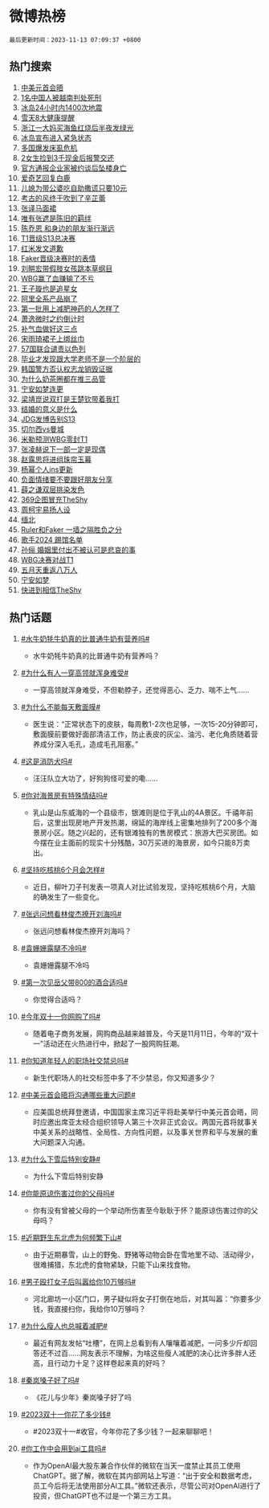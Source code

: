 # 微博热榜

`最后更新时间：2023-11-13 07:09:37 +0800`

## 热门搜索

1. [中美元首会晤](https://m.weibo.cn/search?containerid=100103type%3D1%26t%3D10%26q%3D%23%E4%B8%AD%E7%BE%8E%E5%85%83%E9%A6%96%E4%BC%9A%E6%99%A4%23&stream_entry_id=51&isnewpage=1&extparam=seat%3D1%26c_type%3D51%26dgr%3D0%26cate%3D10103%26q%3D%2523%25E4%25B8%25AD%25E7%25BE%258E%25E5%2585%2583%25E9%25A6%2596%25E4%25BC%259A%25E6%2599%25A4%2523%26filter_type%3Drealtimehot%26stream_entry_id%3D51%26pos%3D0%26display_time%3D1699830574%26pre_seqid%3D169983057419801408222)
1. [1名中国人被越南判处死刑](https://m.weibo.cn/search?containerid=100103type%3D1%26t%3D10%26q%3D%231%E5%90%8D%E4%B8%AD%E5%9B%BD%E4%BA%BA%E8%A2%AB%E8%B6%8A%E5%8D%97%E5%88%A4%E5%A4%84%E6%AD%BB%E5%88%91%23&stream_entry_id=31&isnewpage=1&extparam=seat%3D1%26realpos%3D1%26band_rank%3D1%26lcate%3D5001%26c_type%3D31%26dgr%3D0%26cate%3D5001%26stream_entry_id%3D31%26q%3D%25231%25E5%2590%258D%25E4%25B8%25AD%25E5%259B%25BD%25E4%25BA%25BA%25E8%25A2%25AB%25E8%25B6%258A%25E5%258D%2597%25E5%2588%25A4%25E5%25A4%2584%25E6%25AD%25BB%25E5%2588%2591%2523%26filter_type%3Drealtimehot%26pos%3D0%26flag%3D2%26display_time%3D1699830574%26pre_seqid%3D169983057419801408222)
1. [冰岛24小时内1400次地震](https://m.weibo.cn/search?containerid=100103type%3D1%26t%3D10%26q%3D%23%E5%86%B0%E5%B2%9B24%E5%B0%8F%E6%97%B6%E5%86%851400%E6%AC%A1%E5%9C%B0%E9%9C%87%23&stream_entry_id=31&isnewpage=1&extparam=seat%3D1%26realpos%3D2%26band_rank%3D2%26lcate%3D5001%26c_type%3D31%26dgr%3D0%26cate%3D5001%26stream_entry_id%3D31%26q%3D%2523%25E5%2586%25B0%25E5%25B2%259B24%25E5%25B0%258F%25E6%2597%25B6%25E5%2586%25851400%25E6%25AC%25A1%25E5%259C%25B0%25E9%259C%2587%2523%26filter_type%3Drealtimehot%26pos%3D1%26flag%3D2%26display_time%3D1699830574%26pre_seqid%3D169983057419801408222)
1. [雪天8大健康提醒](https://m.weibo.cn/search?containerid=100103type%3D1%26t%3D10%26q%3D%23%E9%9B%AA%E5%A4%A98%E5%A4%A7%E5%81%A5%E5%BA%B7%E6%8F%90%E9%86%92%23&stream_entry_id=31&isnewpage=1&extparam=seat%3D1%26realpos%3D3%26band_rank%3D3%26lcate%3D5001%26c_type%3D31%26dgr%3D0%26cate%3D5001%26stream_entry_id%3D31%26q%3D%2523%25E9%259B%25AA%25E5%25A4%25A98%25E5%25A4%25A7%25E5%2581%25A5%25E5%25BA%25B7%25E6%258F%2590%25E9%2586%2592%2523%26filter_type%3Drealtimehot%26pos%3D2%26flag%3D0%26display_time%3D1699830574%26pre_seqid%3D169983057419801408222)
1. [浙江一大妈买海鱼红烧后半夜发绿光](https://m.weibo.cn/search?containerid=100103type%3D1%26t%3D10%26q%3D%23%E6%B5%99%E6%B1%9F%E4%B8%80%E5%A4%A7%E5%A6%88%E4%B9%B0%E6%B5%B7%E9%B1%BC%E7%BA%A2%E7%83%A7%E5%90%8E%E5%8D%8A%E5%A4%9C%E5%8F%91%E7%BB%BF%E5%85%89%23&stream_entry_id=31&isnewpage=1&extparam=seat%3D1%26realpos%3D4%26band_rank%3D4%26lcate%3D5001%26c_type%3D31%26dgr%3D0%26cate%3D5001%26stream_entry_id%3D31%26q%3D%2523%25E6%25B5%2599%25E6%25B1%259F%25E4%25B8%2580%25E5%25A4%25A7%25E5%25A6%2588%25E4%25B9%25B0%25E6%25B5%25B7%25E9%25B1%25BC%25E7%25BA%25A2%25E7%2583%25A7%25E5%2590%258E%25E5%258D%258A%25E5%25A4%259C%25E5%258F%2591%25E7%25BB%25BF%25E5%2585%2589%2523%26filter_type%3Drealtimehot%26pos%3D3%26flag%3D0%26display_time%3D1699830574%26pre_seqid%3D169983057419801408222)
1. [冰岛宣布进入紧急状态](https://m.weibo.cn/search?containerid=100103type%3D1%26t%3D10%26q%3D%23%E5%86%B0%E5%B2%9B%E5%AE%A3%E5%B8%83%E8%BF%9B%E5%85%A5%E7%B4%A7%E6%80%A5%E7%8A%B6%E6%80%81%23&stream_entry_id=31&isnewpage=1&extparam=seat%3D1%26realpos%3D5%26band_rank%3D5%26lcate%3D5001%26c_type%3D31%26dgr%3D0%26cate%3D5001%26stream_entry_id%3D31%26q%3D%2523%25E5%2586%25B0%25E5%25B2%259B%25E5%25AE%25A3%25E5%25B8%2583%25E8%25BF%259B%25E5%2585%25A5%25E7%25B4%25A7%25E6%2580%25A5%25E7%258A%25B6%25E6%2580%2581%2523%26filter_type%3Drealtimehot%26pos%3D4%26flag%3D0%26display_time%3D1699830574%26pre_seqid%3D169983057419801408222)
1. [多国爆发床虱危机](https://m.weibo.cn/search?containerid=100103type%3D1%26t%3D10%26q%3D%23%E5%A4%9A%E5%9B%BD%E7%88%86%E5%8F%91%E5%BA%8A%E8%99%B1%E5%8D%B1%E6%9C%BA%23&stream_entry_id=31&isnewpage=1&extparam=seat%3D1%26realpos%3D6%26band_rank%3D6%26lcate%3D5001%26c_type%3D31%26dgr%3D0%26cate%3D5001%26stream_entry_id%3D31%26q%3D%2523%25E5%25A4%259A%25E5%259B%25BD%25E7%2588%2586%25E5%258F%2591%25E5%25BA%258A%25E8%2599%25B1%25E5%258D%25B1%25E6%259C%25BA%2523%26filter_type%3Drealtimehot%26pos%3D5%26flag%3D0%26display_time%3D1699830574%26pre_seqid%3D169983057419801408222)
1. [2女生捡到3千现金后报警交还](https://m.weibo.cn/search?containerid=100103type%3D1%26t%3D10%26q%3D%232%E5%A5%B3%E7%94%9F%E6%8D%A1%E5%88%B03%E5%8D%83%E7%8E%B0%E9%87%91%E5%90%8E%E6%8A%A5%E8%AD%A6%E4%BA%A4%E8%BF%98%23&stream_entry_id=31&isnewpage=1&extparam=seat%3D1%26realpos%3D7%26band_rank%3D7%26lcate%3D5001%26c_type%3D31%26dgr%3D0%26cate%3D5001%26stream_entry_id%3D31%26q%3D%25232%25E5%25A5%25B3%25E7%2594%259F%25E6%258D%25A1%25E5%2588%25B03%25E5%258D%2583%25E7%258E%25B0%25E9%2587%2591%25E5%2590%258E%25E6%258A%25A5%25E8%25AD%25A6%25E4%25BA%25A4%25E8%25BF%2598%2523%26filter_type%3Drealtimehot%26pos%3D6%26flag%3D32768%26display_time%3D1699830574%26pre_seqid%3D169983057419801408222)
1. [官方通报企业家被约谈后坠楼身亡](https://m.weibo.cn/search?containerid=100103type%3D1%26t%3D10%26q%3D%23%E5%AE%98%E6%96%B9%E9%80%9A%E6%8A%A5%E4%BC%81%E4%B8%9A%E5%AE%B6%E8%A2%AB%E7%BA%A6%E8%B0%88%E5%90%8E%E5%9D%A0%E6%A5%BC%E8%BA%AB%E4%BA%A1%23&stream_entry_id=31&isnewpage=1&extparam=seat%3D1%26realpos%3D8%26band_rank%3D8%26lcate%3D5001%26c_type%3D31%26dgr%3D0%26cate%3D5001%26stream_entry_id%3D31%26q%3D%2523%25E5%25AE%2598%25E6%2596%25B9%25E9%2580%259A%25E6%258A%25A5%25E4%25BC%2581%25E4%25B8%259A%25E5%25AE%25B6%25E8%25A2%25AB%25E7%25BA%25A6%25E8%25B0%2588%25E5%2590%258E%25E5%259D%25A0%25E6%25A5%25BC%25E8%25BA%25AB%25E4%25BA%25A1%2523%26filter_type%3Drealtimehot%26pos%3D7%26flag%3D0%26display_time%3D1699830574%26pre_seqid%3D169983057419801408222)
1. [爱奇艺回复白鹿](https://m.weibo.cn/search?containerid=100103type%3D1%26t%3D10%26q%3D%23%E7%88%B1%E5%A5%87%E8%89%BA%E5%9B%9E%E5%A4%8D%E7%99%BD%E9%B9%BF%23&stream_entry_id=31&isnewpage=1&extparam=seat%3D1%26realpos%3D9%26band_rank%3D9%26lcate%3D5001%26c_type%3D31%26dgr%3D0%26cate%3D5001%26stream_entry_id%3D31%26q%3D%2523%25E7%2588%25B1%25E5%25A5%2587%25E8%2589%25BA%25E5%259B%259E%25E5%25A4%258D%25E7%2599%25BD%25E9%25B9%25BF%2523%26filter_type%3Drealtimehot%26pos%3D8%26flag%3D0%26display_time%3D1699830574%26pre_seqid%3D169983057419801408222)
1. [儿媳为带公婆吃自助撒谎只要10元](https://m.weibo.cn/search?containerid=100103type%3D1%26t%3D10%26q%3D%23%E5%84%BF%E5%AA%B3%E4%B8%BA%E5%B8%A6%E5%85%AC%E5%A9%86%E5%90%83%E8%87%AA%E5%8A%A9%E6%92%92%E8%B0%8E%E5%8F%AA%E8%A6%8110%E5%85%83%23&stream_entry_id=31&isnewpage=1&extparam=seat%3D1%26realpos%3D10%26band_rank%3D10%26lcate%3D5001%26c_type%3D31%26dgr%3D0%26cate%3D5001%26stream_entry_id%3D31%26q%3D%2523%25E5%2584%25BF%25E5%25AA%25B3%25E4%25B8%25BA%25E5%25B8%25A6%25E5%2585%25AC%25E5%25A9%2586%25E5%2590%2583%25E8%2587%25AA%25E5%258A%25A9%25E6%2592%2592%25E8%25B0%258E%25E5%258F%25AA%25E8%25A6%258110%25E5%2585%2583%2523%26filter_type%3Drealtimehot%26pos%3D9%26flag%3D0%26display_time%3D1699830574%26pre_seqid%3D169983057419801408222)
1. [考古的风终于吹到了辛芷蕾](https://m.weibo.cn/search?containerid=100103type%3D1%26t%3D10%26q%3D%E8%80%83%E5%8F%A4%E7%9A%84%E9%A3%8E%E7%BB%88%E4%BA%8E%E5%90%B9%E5%88%B0%E4%BA%86%E8%BE%9B%E8%8A%B7%E8%95%BE&stream_entry_id=31&isnewpage=1&extparam=seat%3D1%26realpos%3D11%26band_rank%3D11%26lcate%3D5001%26c_type%3D31%26dgr%3D0%26cate%3D5001%26stream_entry_id%3D31%26q%3D%25E8%2580%2583%25E5%258F%25A4%25E7%259A%2584%25E9%25A3%258E%25E7%25BB%2588%25E4%25BA%258E%25E5%2590%25B9%25E5%2588%25B0%25E4%25BA%2586%25E8%25BE%259B%25E8%258A%25B7%25E8%2595%25BE%26filter_type%3Drealtimehot%26pos%3D10%26flag%3D1%26display_time%3D1699830574%26pre_seqid%3D169983057419801408222)
1. [张译马面裙](https://m.weibo.cn/search?containerid=100103type%3D1%26t%3D10%26q%3D%23%E5%BC%A0%E8%AF%91%E9%A9%AC%E9%9D%A2%E8%A3%99%23&stream_entry_id=31&isnewpage=1&extparam=seat%3D1%26realpos%3D12%26band_rank%3D12%26lcate%3D5001%26c_type%3D31%26dgr%3D0%26cate%3D5001%26stream_entry_id%3D31%26q%3D%2523%25E5%25BC%25A0%25E8%25AF%2591%25E9%25A9%25AC%25E9%259D%25A2%25E8%25A3%2599%2523%26filter_type%3Drealtimehot%26pos%3D11%26flag%3D0%26display_time%3D1699830574%26pre_seqid%3D169983057419801408222)
1. [唯有张遮是陈旧的羁绊](https://m.weibo.cn/search?containerid=100103type%3D1%26t%3D10%26q%3D%E5%94%AF%E6%9C%89%E5%BC%A0%E9%81%AE%E6%98%AF%E9%99%88%E6%97%A7%E7%9A%84%E7%BE%81%E7%BB%8A&stream_entry_id=31&isnewpage=1&extparam=seat%3D1%26realpos%3D13%26band_rank%3D13%26lcate%3D5001%26c_type%3D31%26dgr%3D0%26cate%3D5001%26stream_entry_id%3D31%26q%3D%25E5%2594%25AF%25E6%259C%2589%25E5%25BC%25A0%25E9%2581%25AE%25E6%2598%25AF%25E9%2599%2588%25E6%2597%25A7%25E7%259A%2584%25E7%25BE%2581%25E7%25BB%258A%26filter_type%3Drealtimehot%26pos%3D12%26flag%3D1%26display_time%3D1699830574%26pre_seqid%3D169983057419801408222)
1. [陈乔恩 和身边的朋友渐行渐远](https://m.weibo.cn/search?containerid=100103type%3D1%26t%3D10%26q%3D%E9%99%88%E4%B9%94%E6%81%A9+%E5%92%8C%E8%BA%AB%E8%BE%B9%E7%9A%84%E6%9C%8B%E5%8F%8B%E6%B8%90%E8%A1%8C%E6%B8%90%E8%BF%9C&stream_entry_id=31&isnewpage=1&extparam=seat%3D1%26realpos%3D14%26band_rank%3D14%26lcate%3D5001%26c_type%3D31%26dgr%3D0%26cate%3D5001%26stream_entry_id%3D31%26q%3D%25E9%2599%2588%25E4%25B9%2594%25E6%2581%25A9%2520%25E5%2592%258C%25E8%25BA%25AB%25E8%25BE%25B9%25E7%259A%2584%25E6%259C%258B%25E5%258F%258B%25E6%25B8%2590%25E8%25A1%258C%25E6%25B8%2590%25E8%25BF%259C%26filter_type%3Drealtimehot%26pos%3D13%26flag%3D0%26display_time%3D1699830574%26pre_seqid%3D169983057419801408222)
1. [T1晋级S13总决赛](https://m.weibo.cn/search?containerid=100103type%3D1%26t%3D10%26q%3D%23T1%E6%99%8B%E7%BA%A7S13%E6%80%BB%E5%86%B3%E8%B5%9B%23&stream_entry_id=31&isnewpage=1&extparam=seat%3D1%26realpos%3D15%26band_rank%3D15%26lcate%3D5001%26c_type%3D31%26dgr%3D0%26cate%3D5001%26stream_entry_id%3D31%26q%3D%2523T1%25E6%2599%258B%25E7%25BA%25A7S13%25E6%2580%25BB%25E5%2586%25B3%25E8%25B5%259B%2523%26filter_type%3Drealtimehot%26pos%3D14%26flag%3D0%26display_time%3D1699830574%26pre_seqid%3D169983057419801408222)
1. [红米发文道歉](https://m.weibo.cn/search?containerid=100103type%3D1%26t%3D10%26q%3D%23%E7%BA%A2%E7%B1%B3%E5%8F%91%E6%96%87%E9%81%93%E6%AD%89%23&stream_entry_id=31&isnewpage=1&extparam=seat%3D1%26realpos%3D16%26band_rank%3D16%26lcate%3D5001%26c_type%3D31%26dgr%3D0%26cate%3D5001%26stream_entry_id%3D31%26q%3D%2523%25E7%25BA%25A2%25E7%25B1%25B3%25E5%258F%2591%25E6%2596%2587%25E9%2581%2593%25E6%25AD%2589%2523%26filter_type%3Drealtimehot%26pos%3D15%26flag%3D0%26display_time%3D1699830574%26pre_seqid%3D169983057419801408222)
1. [Faker晋级决赛时的表情](https://m.weibo.cn/search?containerid=100103type%3D1%26t%3D10%26q%3DFaker%E6%99%8B%E7%BA%A7%E5%86%B3%E8%B5%9B%E6%97%B6%E7%9A%84%E8%A1%A8%E6%83%85&stream_entry_id=31&isnewpage=1&extparam=seat%3D1%26realpos%3D17%26band_rank%3D17%26lcate%3D5001%26c_type%3D31%26dgr%3D0%26cate%3D5001%26stream_entry_id%3D31%26q%3DFaker%25E6%2599%258B%25E7%25BA%25A7%25E5%2586%25B3%25E8%25B5%259B%25E6%2597%25B6%25E7%259A%2584%25E8%25A1%25A8%25E6%2583%2585%26filter_type%3Drealtimehot%26pos%3D16%26flag%3D0%26display_time%3D1699830574%26pre_seqid%3D169983057419801408222)
1. [刘畊宏带假肢女孩跳本草纲目](https://m.weibo.cn/search?containerid=100103type%3D1%26t%3D10%26q%3D%23%E5%88%98%E7%95%8A%E5%AE%8F%E5%B8%A6%E5%81%87%E8%82%A2%E5%A5%B3%E5%AD%A9%E8%B7%B3%E6%9C%AC%E8%8D%89%E7%BA%B2%E7%9B%AE%23&stream_entry_id=31&isnewpage=1&extparam=seat%3D1%26realpos%3D18%26band_rank%3D18%26lcate%3D5001%26c_type%3D31%26dgr%3D0%26cate%3D5001%26stream_entry_id%3D31%26q%3D%2523%25E5%2588%2598%25E7%2595%258A%25E5%25AE%258F%25E5%25B8%25A6%25E5%2581%2587%25E8%2582%25A2%25E5%25A5%25B3%25E5%25AD%25A9%25E8%25B7%25B3%25E6%259C%25AC%25E8%258D%2589%25E7%25BA%25B2%25E7%259B%25AE%2523%26filter_type%3Drealtimehot%26pos%3D17%26flag%3D0%26display_time%3D1699830574%26pre_seqid%3D169983057419801408222)
1. [WBG赢了血赚输了不亏](https://m.weibo.cn/search?containerid=100103type%3D1%26t%3D10%26q%3DWBG%E8%B5%A2%E4%BA%86%E8%A1%80%E8%B5%9A%E8%BE%93%E4%BA%86%E4%B8%8D%E4%BA%8F&stream_entry_id=31&isnewpage=1&extparam=seat%3D1%26realpos%3D19%26band_rank%3D19%26lcate%3D5001%26c_type%3D31%26dgr%3D0%26cate%3D5001%26stream_entry_id%3D31%26q%3DWBG%25E8%25B5%25A2%25E4%25BA%2586%25E8%25A1%2580%25E8%25B5%259A%25E8%25BE%2593%25E4%25BA%2586%25E4%25B8%258D%25E4%25BA%258F%26filter_type%3Drealtimehot%26pos%3D18%26flag%3D0%26display_time%3D1699830574%26pre_seqid%3D169983057419801408222)
1. [王子璇也是追星女](https://m.weibo.cn/search?containerid=100103type%3D1%26t%3D10%26q%3D%23%E7%8E%8B%E5%AD%90%E7%92%87%E4%B9%9F%E6%98%AF%E8%BF%BD%E6%98%9F%E5%A5%B3%23&stream_entry_id=31&isnewpage=1&extparam=seat%3D1%26realpos%3D20%26band_rank%3D20%26lcate%3D5001%26c_type%3D31%26dgr%3D0%26cate%3D5001%26stream_entry_id%3D31%26q%3D%2523%25E7%258E%258B%25E5%25AD%2590%25E7%2592%2587%25E4%25B9%259F%25E6%2598%25AF%25E8%25BF%25BD%25E6%2598%259F%25E5%25A5%25B3%2523%26filter_type%3Drealtimehot%26pos%3D19%26flag%3D0%26display_time%3D1699830574%26pre_seqid%3D169983057419801408222)
1. [阿里全系产品崩了](https://m.weibo.cn/search?containerid=100103type%3D1%26t%3D10%26q%3D%23%E9%98%BF%E9%87%8C%E5%85%A8%E7%B3%BB%E4%BA%A7%E5%93%81%E5%B4%A9%E4%BA%86%23&stream_entry_id=31&isnewpage=1&extparam=seat%3D1%26realpos%3D21%26band_rank%3D21%26lcate%3D5001%26c_type%3D31%26dgr%3D0%26cate%3D5001%26stream_entry_id%3D31%26q%3D%2523%25E9%2598%25BF%25E9%2587%258C%25E5%2585%25A8%25E7%25B3%25BB%25E4%25BA%25A7%25E5%2593%2581%25E5%25B4%25A9%25E4%25BA%2586%2523%26filter_type%3Drealtimehot%26pos%3D20%26flag%3D2%26display_time%3D1699830574%26pre_seqid%3D169983057419801408222)
1. [第一批用上减肥神药的人怎样了](https://m.weibo.cn/search?containerid=100103type%3D1%26t%3D10%26q%3D%23%E7%AC%AC%E4%B8%80%E6%89%B9%E7%94%A8%E4%B8%8A%E5%87%8F%E8%82%A5%E7%A5%9E%E8%8D%AF%E7%9A%84%E4%BA%BA%E6%80%8E%E6%A0%B7%E4%BA%86%23&stream_entry_id=31&isnewpage=1&extparam=seat%3D1%26realpos%3D22%26band_rank%3D22%26lcate%3D5001%26c_type%3D31%26dgr%3D0%26cate%3D5001%26stream_entry_id%3D31%26q%3D%2523%25E7%25AC%25AC%25E4%25B8%2580%25E6%2589%25B9%25E7%2594%25A8%25E4%25B8%258A%25E5%2587%258F%25E8%2582%25A5%25E7%25A5%259E%25E8%258D%25AF%25E7%259A%2584%25E4%25BA%25BA%25E6%2580%258E%25E6%25A0%25B7%25E4%25BA%2586%2523%26filter_type%3Drealtimehot%26pos%3D21%26flag%3D0%26display_time%3D1699830574%26pre_seqid%3D169983057419801408222)
1. [萧逸微时之约倒计时](https://m.weibo.cn/search?containerid=100103type%3D1%26t%3D10%26q%3D%23%E8%90%A7%E9%80%B8%E5%BE%AE%E6%97%B6%E4%B9%8B%E7%BA%A6%E5%80%92%E8%AE%A1%E6%97%B6%23&stream_entry_id=31&isnewpage=1&extparam=seat%3D1%26realpos%3D23%26band_rank%3D23%26lcate%3D5001%26c_type%3D31%26dgr%3D0%26cate%3D5001%26stream_entry_id%3D31%26q%3D%2523%25E8%2590%25A7%25E9%2580%25B8%25E5%25BE%25AE%25E6%2597%25B6%25E4%25B9%258B%25E7%25BA%25A6%25E5%2580%2592%25E8%25AE%25A1%25E6%2597%25B6%2523%26filter_type%3Drealtimehot%26pos%3D22%26flag%3D1%26display_time%3D1699830574%26pre_seqid%3D169983057419801408222)
1. [补气血做好这三点](https://m.weibo.cn/search?containerid=100103type%3D1%26t%3D10%26q%3D%E8%A1%A5%E6%B0%94%E8%A1%80%E5%81%9A%E5%A5%BD%E8%BF%99%E4%B8%89%E7%82%B9&stream_entry_id=31&isnewpage=1&extparam=seat%3D1%26realpos%3D24%26band_rank%3D24%26lcate%3D5001%26c_type%3D31%26dgr%3D0%26cate%3D5001%26stream_entry_id%3D31%26q%3D%25E8%25A1%25A5%25E6%25B0%2594%25E8%25A1%2580%25E5%2581%259A%25E5%25A5%25BD%25E8%25BF%2599%25E4%25B8%2589%25E7%2582%25B9%26filter_type%3Drealtimehot%26pos%3D23%26flag%3D0%26display_time%3D1699830574%26pre_seqid%3D169983057419801408222)
1. [宋雨琦裙子上绑丝巾](https://m.weibo.cn/search?containerid=100103type%3D1%26t%3D10%26q%3D%23%E5%AE%8B%E9%9B%A8%E7%90%A6%E8%A3%99%E5%AD%90%E4%B8%8A%E7%BB%91%E4%B8%9D%E5%B7%BE%23&stream_entry_id=31&isnewpage=1&extparam=seat%3D1%26realpos%3D25%26band_rank%3D25%26lcate%3D5001%26c_type%3D31%26dgr%3D0%26cate%3D5001%26stream_entry_id%3D31%26q%3D%2523%25E5%25AE%258B%25E9%259B%25A8%25E7%2590%25A6%25E8%25A3%2599%25E5%25AD%2590%25E4%25B8%258A%25E7%25BB%2591%25E4%25B8%259D%25E5%25B7%25BE%2523%26filter_type%3Drealtimehot%26pos%3D24%26flag%3D1%26display_time%3D1699830574%26pre_seqid%3D169983057419801408222)
1. [57国联合谴责以色列](https://m.weibo.cn/search?containerid=100103type%3D1%26t%3D10%26q%3D%2357%E5%9B%BD%E8%81%94%E5%90%88%E8%B0%B4%E8%B4%A3%E4%BB%A5%E8%89%B2%E5%88%97%23&stream_entry_id=31&isnewpage=1&extparam=seat%3D1%26realpos%3D26%26band_rank%3D26%26lcate%3D5001%26c_type%3D31%26dgr%3D0%26cate%3D5001%26stream_entry_id%3D31%26q%3D%252357%25E5%259B%25BD%25E8%2581%2594%25E5%2590%2588%25E8%25B0%25B4%25E8%25B4%25A3%25E4%25BB%25A5%25E8%2589%25B2%25E5%2588%2597%2523%26filter_type%3Drealtimehot%26pos%3D25%26flag%3D0%26display_time%3D1699830574%26pre_seqid%3D169983057419801408222)
1. [毕业才发现跟大学老师不是一个阶层的](https://m.weibo.cn/search?containerid=100103type%3D1%26t%3D10%26q%3D%E6%AF%95%E4%B8%9A%E6%89%8D%E5%8F%91%E7%8E%B0%E8%B7%9F%E5%A4%A7%E5%AD%A6%E8%80%81%E5%B8%88%E4%B8%8D%E6%98%AF%E4%B8%80%E4%B8%AA%E9%98%B6%E5%B1%82%E7%9A%84&stream_entry_id=31&isnewpage=1&extparam=seat%3D1%26realpos%3D27%26band_rank%3D27%26lcate%3D5001%26c_type%3D31%26dgr%3D0%26cate%3D5001%26stream_entry_id%3D31%26q%3D%25E6%25AF%2595%25E4%25B8%259A%25E6%2589%258D%25E5%258F%2591%25E7%258E%25B0%25E8%25B7%259F%25E5%25A4%25A7%25E5%25AD%25A6%25E8%2580%2581%25E5%25B8%2588%25E4%25B8%258D%25E6%2598%25AF%25E4%25B8%2580%25E4%25B8%25AA%25E9%2598%25B6%25E5%25B1%2582%25E7%259A%2584%26filter_type%3Drealtimehot%26pos%3D26%26flag%3D0%26display_time%3D1699830574%26pre_seqid%3D169983057419801408222)
1. [韩国警方否认权志龙销毁证据](https://m.weibo.cn/search?containerid=100103type%3D1%26t%3D10%26q%3D%23%E9%9F%A9%E5%9B%BD%E8%AD%A6%E6%96%B9%E5%90%A6%E8%AE%A4%E6%9D%83%E5%BF%97%E9%BE%99%E9%94%80%E6%AF%81%E8%AF%81%E6%8D%AE%23&stream_entry_id=31&isnewpage=1&extparam=seat%3D1%26realpos%3D28%26band_rank%3D28%26lcate%3D5001%26c_type%3D31%26dgr%3D0%26cate%3D5001%26stream_entry_id%3D31%26q%3D%2523%25E9%259F%25A9%25E5%259B%25BD%25E8%25AD%25A6%25E6%2596%25B9%25E5%2590%25A6%25E8%25AE%25A4%25E6%259D%2583%25E5%25BF%2597%25E9%25BE%2599%25E9%2594%2580%25E6%25AF%2581%25E8%25AF%2581%25E6%258D%25AE%2523%26filter_type%3Drealtimehot%26pos%3D27%26flag%3D0%26display_time%3D1699830574%26pre_seqid%3D169983057419801408222)
1. [为什么奶茶圈都在推三品管](https://m.weibo.cn/search?containerid=100103type%3D1%26t%3D10%26q%3D%23%E4%B8%BA%E4%BB%80%E4%B9%88%E5%A5%B6%E8%8C%B6%E5%9C%88%E9%83%BD%E5%9C%A8%E6%8E%A8%E4%B8%89%E5%93%81%E7%AE%A1%23&stream_entry_id=31&isnewpage=1&extparam=seat%3D1%26realpos%3D29%26band_rank%3D29%26lcate%3D5001%26c_type%3D31%26dgr%3D0%26cate%3D5001%26stream_entry_id%3D31%26q%3D%2523%25E4%25B8%25BA%25E4%25BB%2580%25E4%25B9%2588%25E5%25A5%25B6%25E8%258C%25B6%25E5%259C%2588%25E9%2583%25BD%25E5%259C%25A8%25E6%258E%25A8%25E4%25B8%2589%25E5%2593%2581%25E7%25AE%25A1%2523%26filter_type%3Drealtimehot%26pos%3D28%26flag%3D0%26display_time%3D1699830574%26pre_seqid%3D169983057419801408222)
1. [宁安如梦连更](https://m.weibo.cn/search?containerid=100103type%3D1%26t%3D10%26q%3D%23%E5%AE%81%E5%AE%89%E5%A6%82%E6%A2%A6%E8%BF%9E%E6%9B%B4%23&stream_entry_id=31&isnewpage=1&extparam=seat%3D1%26realpos%3D30%26band_rank%3D30%26lcate%3D5001%26c_type%3D31%26dgr%3D0%26cate%3D5001%26stream_entry_id%3D31%26q%3D%2523%25E5%25AE%2581%25E5%25AE%2589%25E5%25A6%2582%25E6%25A2%25A6%25E8%25BF%259E%25E6%259B%25B4%2523%26filter_type%3Drealtimehot%26pos%3D29%26flag%3D0%26display_time%3D1699830574%26pre_seqid%3D169983057419801408222)
1. [梁靖崑说双打是王楚钦带着我打](https://m.weibo.cn/search?containerid=100103type%3D1%26t%3D10%26q%3D%23%E6%A2%81%E9%9D%96%E5%B4%91%E8%AF%B4%E5%8F%8C%E6%89%93%E6%98%AF%E7%8E%8B%E6%A5%9A%E9%92%A6%E5%B8%A6%E7%9D%80%E6%88%91%E6%89%93%23&stream_entry_id=31&isnewpage=1&extparam=seat%3D1%26realpos%3D31%26band_rank%3D31%26lcate%3D5001%26c_type%3D31%26dgr%3D0%26cate%3D5001%26stream_entry_id%3D31%26q%3D%2523%25E6%25A2%2581%25E9%259D%2596%25E5%25B4%2591%25E8%25AF%25B4%25E5%258F%258C%25E6%2589%2593%25E6%2598%25AF%25E7%258E%258B%25E6%25A5%259A%25E9%2592%25A6%25E5%25B8%25A6%25E7%259D%2580%25E6%2588%2591%25E6%2589%2593%2523%26filter_type%3Drealtimehot%26pos%3D30%26flag%3D1%26display_time%3D1699830574%26pre_seqid%3D169983057419801408222)
1. [结婚的意义是什么](https://m.weibo.cn/search?containerid=100103type%3D1%26t%3D10%26q%3D%E7%BB%93%E5%A9%9A%E7%9A%84%E6%84%8F%E4%B9%89%E6%98%AF%E4%BB%80%E4%B9%88&stream_entry_id=31&isnewpage=1&extparam=seat%3D1%26realpos%3D32%26band_rank%3D32%26lcate%3D5001%26c_type%3D31%26dgr%3D0%26cate%3D5001%26stream_entry_id%3D31%26q%3D%25E7%25BB%2593%25E5%25A9%259A%25E7%259A%2584%25E6%2584%258F%25E4%25B9%2589%25E6%2598%25AF%25E4%25BB%2580%25E4%25B9%2588%26filter_type%3Drealtimehot%26pos%3D31%26flag%3D0%26display_time%3D1699830574%26pre_seqid%3D169983057419801408222)
1. [JDG发博告别S13](https://m.weibo.cn/search?containerid=100103type%3D1%26t%3D10%26q%3DJDG%E5%8F%91%E5%8D%9A%E5%91%8A%E5%88%ABS13&stream_entry_id=31&isnewpage=1&extparam=seat%3D1%26realpos%3D33%26band_rank%3D33%26lcate%3D5001%26c_type%3D31%26dgr%3D0%26cate%3D5001%26stream_entry_id%3D31%26q%3DJDG%25E5%258F%2591%25E5%258D%259A%25E5%2591%258A%25E5%2588%25ABS13%26filter_type%3Drealtimehot%26pos%3D32%26flag%3D0%26display_time%3D1699830574%26pre_seqid%3D169983057419801408222)
1. [切尔西vs曼城](https://m.weibo.cn/search?containerid=100103type%3D1%26t%3D10%26q%3D%23%E5%88%87%E5%B0%94%E8%A5%BFvs%E6%9B%BC%E5%9F%8E%23&stream_entry_id=31&isnewpage=1&extparam=seat%3D1%26realpos%3D34%26band_rank%3D34%26lcate%3D5001%26c_type%3D31%26dgr%3D0%26cate%3D5001%26stream_entry_id%3D31%26q%3D%2523%25E5%2588%2587%25E5%25B0%2594%25E8%25A5%25BFvs%25E6%259B%25BC%25E5%259F%258E%2523%26filter_type%3Drealtimehot%26pos%3D33%26flag%3D0%26display_time%3D1699830574%26pre_seqid%3D169983057419801408222)
1. [米勒预测WBG零封T1](https://m.weibo.cn/search?containerid=100103type%3D1%26t%3D10%26q%3D%23%E7%B1%B3%E5%8B%92%E9%A2%84%E6%B5%8BWBG%E9%9B%B6%E5%B0%81T1%23&stream_entry_id=31&isnewpage=1&extparam=seat%3D1%26realpos%3D35%26band_rank%3D35%26lcate%3D5001%26c_type%3D31%26dgr%3D0%26cate%3D5001%26stream_entry_id%3D31%26q%3D%2523%25E7%25B1%25B3%25E5%258B%2592%25E9%25A2%2584%25E6%25B5%258BWBG%25E9%259B%25B6%25E5%25B0%2581T1%2523%26filter_type%3Drealtimehot%26pos%3D34%26flag%3D0%26display_time%3D1699830574%26pre_seqid%3D169983057419801408222)
1. [张凌赫说下一部一定是现偶](https://m.weibo.cn/search?containerid=100103type%3D1%26t%3D10%26q%3D%23%E5%BC%A0%E5%87%8C%E8%B5%AB%E8%AF%B4%E4%B8%8B%E4%B8%80%E9%83%A8%E4%B8%80%E5%AE%9A%E6%98%AF%E7%8E%B0%E5%81%B6%23&stream_entry_id=31&isnewpage=1&extparam=seat%3D1%26realpos%3D36%26band_rank%3D36%26lcate%3D5001%26c_type%3D31%26dgr%3D0%26cate%3D5001%26stream_entry_id%3D31%26q%3D%2523%25E5%25BC%25A0%25E5%2587%258C%25E8%25B5%25AB%25E8%25AF%25B4%25E4%25B8%258B%25E4%25B8%2580%25E9%2583%25A8%25E4%25B8%2580%25E5%25AE%259A%25E6%2598%25AF%25E7%258E%25B0%25E5%2581%25B6%2523%26filter_type%3Drealtimehot%26pos%3D35%26flag%3D0%26display_time%3D1699830574%26pre_seqid%3D169983057419801408222)
1. [赵露思将进组珠帘玉幕](https://m.weibo.cn/search?containerid=100103type%3D1%26t%3D10%26q%3D%23%E8%B5%B5%E9%9C%B2%E6%80%9D%E5%B0%86%E8%BF%9B%E7%BB%84%E7%8F%A0%E5%B8%98%E7%8E%89%E5%B9%95%23&stream_entry_id=31&isnewpage=1&extparam=seat%3D1%26realpos%3D37%26band_rank%3D37%26lcate%3D5001%26c_type%3D31%26dgr%3D0%26cate%3D5001%26stream_entry_id%3D31%26q%3D%2523%25E8%25B5%25B5%25E9%259C%25B2%25E6%2580%259D%25E5%25B0%2586%25E8%25BF%259B%25E7%25BB%2584%25E7%258F%25A0%25E5%25B8%2598%25E7%258E%2589%25E5%25B9%2595%2523%26filter_type%3Drealtimehot%26pos%3D36%26flag%3D0%26display_time%3D1699830574%26pre_seqid%3D169983057419801408222)
1. [杨幂个人ins更新](https://m.weibo.cn/search?containerid=100103type%3D1%26t%3D10%26q%3D%23%E6%9D%A8%E5%B9%82%E4%B8%AA%E4%BA%BAins%E6%9B%B4%E6%96%B0%23&stream_entry_id=31&isnewpage=1&extparam=seat%3D1%26realpos%3D38%26band_rank%3D38%26lcate%3D5001%26c_type%3D31%26dgr%3D0%26cate%3D5001%26stream_entry_id%3D31%26q%3D%2523%25E6%259D%25A8%25E5%25B9%2582%25E4%25B8%25AA%25E4%25BA%25BAins%25E6%259B%25B4%25E6%2596%25B0%2523%26filter_type%3Drealtimehot%26pos%3D37%26flag%3D0%26display_time%3D1699830574%26pre_seqid%3D169983057419801408222)
1. [负面情绪要不要跟好朋友分享](https://m.weibo.cn/search?containerid=100103type%3D1%26t%3D10%26q%3D%E8%B4%9F%E9%9D%A2%E6%83%85%E7%BB%AA%E8%A6%81%E4%B8%8D%E8%A6%81%E8%B7%9F%E5%A5%BD%E6%9C%8B%E5%8F%8B%E5%88%86%E4%BA%AB&stream_entry_id=31&isnewpage=1&extparam=seat%3D1%26realpos%3D39%26band_rank%3D39%26lcate%3D5001%26c_type%3D31%26dgr%3D0%26cate%3D5001%26stream_entry_id%3D31%26q%3D%25E8%25B4%259F%25E9%259D%25A2%25E6%2583%2585%25E7%25BB%25AA%25E8%25A6%2581%25E4%25B8%258D%25E8%25A6%2581%25E8%25B7%259F%25E5%25A5%25BD%25E6%259C%258B%25E5%258F%258B%25E5%2588%2586%25E4%25BA%25AB%26filter_type%3Drealtimehot%26pos%3D38%26flag%3D0%26display_time%3D1699830574%26pre_seqid%3D169983057419801408222)
1. [薛之谦双层挑染发色](https://m.weibo.cn/search?containerid=100103type%3D1%26t%3D10%26q%3D%23%E8%96%9B%E4%B9%8B%E8%B0%A6%E5%8F%8C%E5%B1%82%E6%8C%91%E6%9F%93%E5%8F%91%E8%89%B2%23&stream_entry_id=31&isnewpage=1&extparam=seat%3D1%26realpos%3D40%26band_rank%3D40%26lcate%3D5001%26c_type%3D31%26dgr%3D0%26cate%3D5001%26stream_entry_id%3D31%26q%3D%2523%25E8%2596%259B%25E4%25B9%258B%25E8%25B0%25A6%25E5%258F%258C%25E5%25B1%2582%25E6%258C%2591%25E6%259F%2593%25E5%258F%2591%25E8%2589%25B2%2523%26filter_type%3Drealtimehot%26pos%3D39%26flag%3D0%26display_time%3D1699830574%26pre_seqid%3D169983057419801408222)
1. [369企图冒充TheShy](https://m.weibo.cn/search?containerid=100103type%3D1%26t%3D10%26q%3D369%E4%BC%81%E5%9B%BE%E5%86%92%E5%85%85TheShy&stream_entry_id=31&isnewpage=1&extparam=seat%3D1%26realpos%3D41%26band_rank%3D41%26lcate%3D5001%26c_type%3D31%26dgr%3D0%26cate%3D5001%26stream_entry_id%3D31%26q%3D369%25E4%25BC%2581%25E5%259B%25BE%25E5%2586%2592%25E5%2585%2585TheShy%26filter_type%3Drealtimehot%26pos%3D40%26flag%3D0%26display_time%3D1699830574%26pre_seqid%3D169983057419801408222)
1. [周柯宇易扬人设](https://m.weibo.cn/search?containerid=100103type%3D1%26t%3D10%26q%3D%23%E5%91%A8%E6%9F%AF%E5%AE%87%E6%98%93%E6%89%AC%E4%BA%BA%E8%AE%BE%23&stream_entry_id=31&isnewpage=1&extparam=seat%3D1%26realpos%3D42%26band_rank%3D42%26lcate%3D5001%26c_type%3D31%26dgr%3D0%26cate%3D5001%26stream_entry_id%3D31%26q%3D%2523%25E5%2591%25A8%25E6%259F%25AF%25E5%25AE%2587%25E6%2598%2593%25E6%2589%25AC%25E4%25BA%25BA%25E8%25AE%25BE%2523%26filter_type%3Drealtimehot%26pos%3D41%26flag%3D0%26display_time%3D1699830574%26pre_seqid%3D169983057419801408222)
1. [缅北](https://m.weibo.cn/search?containerid=100103type%3D1%26t%3D10%26q%3D%E7%BC%85%E5%8C%97&stream_entry_id=31&isnewpage=1&extparam=seat%3D1%26realpos%3D43%26band_rank%3D43%26lcate%3D5001%26c_type%3D31%26dgr%3D0%26cate%3D5001%26stream_entry_id%3D31%26q%3D%25E7%25BC%2585%25E5%258C%2597%26filter_type%3Drealtimehot%26pos%3D42%26flag%3D0%26display_time%3D1699830574%26pre_seqid%3D169983057419801408222)
1. [Ruler和Faker  一墙之隔胜负之分](https://m.weibo.cn/search?containerid=100103type%3D1%26t%3D10%26q%3DRuler%E5%92%8CFaker++%E4%B8%80%E5%A2%99%E4%B9%8B%E9%9A%94%E8%83%9C%E8%B4%9F%E4%B9%8B%E5%88%86&stream_entry_id=31&isnewpage=1&extparam=seat%3D1%26realpos%3D44%26band_rank%3D44%26lcate%3D5001%26c_type%3D31%26dgr%3D0%26cate%3D5001%26stream_entry_id%3D31%26q%3DRuler%25E5%2592%258CFaker%2520%2520%25E4%25B8%2580%25E5%25A2%2599%25E4%25B9%258B%25E9%259A%2594%25E8%2583%259C%25E8%25B4%259F%25E4%25B9%258B%25E5%2588%2586%26filter_type%3Drealtimehot%26pos%3D43%26flag%3D0%26display_time%3D1699830574%26pre_seqid%3D169983057419801408222)
1. [歌手2024 踢馆名单](https://m.weibo.cn/search?containerid=100103type%3D1%26t%3D10%26q%3D%E6%AD%8C%E6%89%8B2024+%E8%B8%A2%E9%A6%86%E5%90%8D%E5%8D%95&stream_entry_id=31&isnewpage=1&extparam=seat%3D1%26realpos%3D45%26band_rank%3D45%26lcate%3D5001%26c_type%3D31%26dgr%3D0%26cate%3D5001%26stream_entry_id%3D31%26q%3D%25E6%25AD%258C%25E6%2589%258B2024%2520%25E8%25B8%25A2%25E9%25A6%2586%25E5%2590%258D%25E5%258D%2595%26filter_type%3Drealtimehot%26pos%3D44%26flag%3D0%26display_time%3D1699830574%26pre_seqid%3D169983057419801408222)
1. [孙俪 婚姻里付出不被认可是悲哀的事](https://m.weibo.cn/search?containerid=100103type%3D1%26t%3D10%26q%3D%E5%AD%99%E4%BF%AA+%E5%A9%9A%E5%A7%BB%E9%87%8C%E4%BB%98%E5%87%BA%E4%B8%8D%E8%A2%AB%E8%AE%A4%E5%8F%AF%E6%98%AF%E6%82%B2%E5%93%80%E7%9A%84%E4%BA%8B&stream_entry_id=31&isnewpage=1&extparam=seat%3D1%26realpos%3D46%26band_rank%3D46%26lcate%3D5001%26c_type%3D31%26dgr%3D0%26cate%3D5001%26stream_entry_id%3D31%26q%3D%25E5%25AD%2599%25E4%25BF%25AA%2520%25E5%25A9%259A%25E5%25A7%25BB%25E9%2587%258C%25E4%25BB%2598%25E5%2587%25BA%25E4%25B8%258D%25E8%25A2%25AB%25E8%25AE%25A4%25E5%258F%25AF%25E6%2598%25AF%25E6%2582%25B2%25E5%2593%2580%25E7%259A%2584%25E4%25BA%258B%26filter_type%3Drealtimehot%26pos%3D45%26flag%3D0%26display_time%3D1699830574%26pre_seqid%3D169983057419801408222)
1. [WBG决赛对战T1](https://m.weibo.cn/search?containerid=100103type%3D1%26t%3D10%26q%3D%23WBG%E5%86%B3%E8%B5%9B%E5%AF%B9%E6%88%98T1%23&stream_entry_id=31&isnewpage=1&extparam=seat%3D1%26realpos%3D47%26band_rank%3D47%26lcate%3D5001%26c_type%3D31%26dgr%3D0%26cate%3D5001%26stream_entry_id%3D31%26q%3D%2523WBG%25E5%2586%25B3%25E8%25B5%259B%25E5%25AF%25B9%25E6%2588%2598T1%2523%26filter_type%3Drealtimehot%26pos%3D46%26flag%3D0%26display_time%3D1699830574%26pre_seqid%3D169983057419801408222)
1. [五月天重返八万人](https://m.weibo.cn/search?containerid=100103type%3D1%26t%3D10%26q%3D%23%E4%BA%94%E6%9C%88%E5%A4%A9%E9%87%8D%E8%BF%94%E5%85%AB%E4%B8%87%E4%BA%BA%23&stream_entry_id=31&isnewpage=1&extparam=seat%3D1%26realpos%3D48%26band_rank%3D48%26lcate%3D5001%26c_type%3D31%26dgr%3D0%26cate%3D5001%26stream_entry_id%3D31%26q%3D%2523%25E4%25BA%2594%25E6%259C%2588%25E5%25A4%25A9%25E9%2587%258D%25E8%25BF%2594%25E5%2585%25AB%25E4%25B8%2587%25E4%25BA%25BA%2523%26filter_type%3Drealtimehot%26pos%3D47%26flag%3D0%26display_time%3D1699830574%26pre_seqid%3D169983057419801408222)
1. [宁安如梦](https://m.weibo.cn/search?containerid=100103type%3D1%26t%3D10%26q%3D%E5%AE%81%E5%AE%89%E5%A6%82%E6%A2%A6&stream_entry_id=31&isnewpage=1&extparam=seat%3D1%26realpos%3D49%26band_rank%3D49%26lcate%3D5001%26c_type%3D31%26dgr%3D0%26cate%3D5001%26stream_entry_id%3D31%26q%3D%25E5%25AE%2581%25E5%25AE%2589%25E5%25A6%2582%25E6%25A2%25A6%26filter_type%3Drealtimehot%26pos%3D48%26flag%3D0%26display_time%3D1699830574%26pre_seqid%3D169983057419801408222)
1. [快进到相信TheShy](https://m.weibo.cn/search?containerid=100103type%3D1%26t%3D10%26q%3D%E5%BF%AB%E8%BF%9B%E5%88%B0%E7%9B%B8%E4%BF%A1TheShy&stream_entry_id=31&isnewpage=1&extparam=seat%3D1%26realpos%3D50%26band_rank%3D50%26lcate%3D5001%26c_type%3D31%26dgr%3D0%26cate%3D5001%26stream_entry_id%3D31%26q%3D%25E5%25BF%25AB%25E8%25BF%259B%25E5%2588%25B0%25E7%259B%25B8%25E4%25BF%25A1TheShy%26filter_type%3Drealtimehot%26pos%3D49%26flag%3D0%26display_time%3D1699830574%26pre_seqid%3D169983057419801408222)

## 热门话题

1. [#水牛奶牦牛奶真的比普通牛奶有营养吗#](https://m.weibo.cn/search?containerid=231522type%3D1%26t%3D10%26q%3D%23%E6%B0%B4%E7%89%9B%E5%A5%B6%E7%89%A6%E7%89%9B%E5%A5%B6%E7%9C%9F%E7%9A%84%E6%AF%94%E6%99%AE%E9%80%9A%E7%89%9B%E5%A5%B6%E6%9C%89%E8%90%A5%E5%85%BB%E5%90%97%23&stream_entry_id=128&isnewpage=1&extparam=seat%3D1%26unitid%3D1699783008391%26dgr%3D0%26pos%3D1-0-0%26c_type%3D128%26lcate%3D5004%26cate%3D5004%26display_time%3D1699830577%26pre_seqid%3D16998305770650425538)
    - 水牛奶牦牛奶真的比普通牛奶有营养吗？

1. [#为什么有人一穿高领就浑身难受#](https://m.weibo.cn/search?containerid=231522type%3D1%26t%3D10%26q%3D%23%E4%B8%BA%E4%BB%80%E4%B9%88%E6%9C%89%E4%BA%BA%E4%B8%80%E7%A9%BF%E9%AB%98%E9%A2%86%E5%B0%B1%E6%B5%91%E8%BA%AB%E9%9A%BE%E5%8F%97%23&stream_entry_id=128&isnewpage=1&extparam=seat%3D1%26unitid%3D1699799218048%26dgr%3D0%26pos%3D1-0-1%26c_type%3D128%26lcate%3D5004%26cate%3D5004%26display_time%3D1699830577%26pre_seqid%3D16998305770650425538)
    - 一穿高领就浑身难受，不但勒脖子，还觉得恶心、乏力、喘不上气……

1. [#为什么不能每天敷面膜#](https://m.weibo.cn/search?containerid=231522type%3D1%26t%3D10%26q%3D%23%E4%B8%BA%E4%BB%80%E4%B9%88%E4%B8%8D%E8%83%BD%E6%AF%8F%E5%A4%A9%E6%95%B7%E9%9D%A2%E8%86%9C%23&stream_entry_id=128&isnewpage=1&extparam=seat%3D1%26unitid%3D1699760508328%26dgr%3D0%26pos%3D1-0-2%26c_type%3D128%26lcate%3D5004%26cate%3D5004%26display_time%3D1699830577%26pre_seqid%3D16998305770650425538)
    - 医生说：“正常状态下的皮肤，每周敷1-2次也足够，一次15-20分钟即可，敷面膜前要做好面部清洁工作，防止表皮的灰尘、油污、老化角质随着营养成分深入毛孔，造成毛孔阻塞。”

1. [#这是消防犬吗#](https://m.weibo.cn/search?containerid=231522type%3D1%26t%3D10%26q%3D%23%E8%BF%99%E6%98%AF%E6%B6%88%E9%98%B2%E7%8A%AC%E5%90%97%23&stream_entry_id=128&isnewpage=1&extparam=seat%3D1%26unitid%3D1699767722533%26dgr%3D0%26pos%3D1-0-3%26c_type%3D128%26lcate%3D5004%26cate%3D5004%26display_time%3D1699830577%26pre_seqid%3D16998305770650425538)
    - 汪汪队立大功了，好狗狗怪可爱的嘞……

1. [#你对海景房有特殊情结吗#](https://m.weibo.cn/search?containerid=231522type%3D1%26t%3D10%26q%3D%23%E4%BD%A0%E5%AF%B9%E6%B5%B7%E6%99%AF%E6%88%BF%E6%9C%89%E7%89%B9%E6%AE%8A%E6%83%85%E7%BB%93%E5%90%97%23&stream_entry_id=128&isnewpage=1&extparam=seat%3D1%26unitid%3D1699782405770%26dgr%3D0%26pos%3D1-0-4%26c_type%3D128%26lcate%3D5004%26cate%3D5004%26display_time%3D1699830577%26pre_seqid%3D16998305770650425538)
    - 乳山是山东威海的一个县级市，银滩则是位于乳山的4A景区。千禧年前后，这里出现房地产开发热潮，绵延的海岸线上密集地排列了200多个海景房小区。随之兴起的，还有银滩独有的售房模式：旅游大巴买房团。如今摆在业主面前的现实十分残酷，30万买进的海景房，如今只能8万卖出。

1. [#坚持吃核桃6个月会怎样#](https://m.weibo.cn/search?containerid=231522type%3D1%26t%3D10%26q%3D%23%E5%9D%9A%E6%8C%81%E5%90%83%E6%A0%B8%E6%A1%836%E4%B8%AA%E6%9C%88%E4%BC%9A%E6%80%8E%E6%A0%B7%23&stream_entry_id=128&isnewpage=1&extparam=seat%3D1%26unitid%3D1699665751031%26dgr%3D0%26pos%3D1-0-5%26c_type%3D128%26lcate%3D5004%26cate%3D5004%26display_time%3D1699830577%26pre_seqid%3D16998305770650425538)
    - 近日，柳叶刀子刊发表一项真人对比试验发现，坚持吃核桃6个月，大脑的确发生了一些变化。

1. [#张远问想看林俊杰撩开刘海吗#](https://m.weibo.cn/search?containerid=231522type%3D1%26t%3D10%26q%3D%23%E5%BC%A0%E8%BF%9C%E9%97%AE%E6%83%B3%E7%9C%8B%E6%9E%97%E4%BF%8A%E6%9D%B0%E6%92%A9%E5%BC%80%E5%88%98%E6%B5%B7%E5%90%97%23&stream_entry_id=128&isnewpage=1&extparam=seat%3D1%26unitid%3D1699755419306%26dgr%3D0%26pos%3D1-0-6%26c_type%3D128%26lcate%3D5004%26cate%3D5004%26display_time%3D1699830577%26pre_seqid%3D16998305770650425538)
    - 张远问想看林俊杰撩开刘海吗？ ​​​

1. [#袁姗姗露腿不冷吗#](https://m.weibo.cn/search?containerid=231522type%3D1%26t%3D10%26q%3D%23%E8%A2%81%E5%A7%97%E5%A7%97%E9%9C%B2%E8%85%BF%E4%B8%8D%E5%86%B7%E5%90%97%23&stream_entry_id=128&isnewpage=1&extparam=seat%3D1%26unitid%3D1699789597865%26dgr%3D0%26pos%3D1-0-7%26c_type%3D128%26lcate%3D5004%26cate%3D5004%26display_time%3D1699830577%26pre_seqid%3D16998305770650425538)
    - 袁姗姗露腿不冷吗

1. [#第一次见岳父带800的酒合适吗#](https://m.weibo.cn/search?containerid=231522type%3D1%26t%3D10%26q%3D%23%E7%AC%AC%E4%B8%80%E6%AC%A1%E8%A7%81%E5%B2%B3%E7%88%B6%E5%B8%A6800%E7%9A%84%E9%85%92%E5%90%88%E9%80%82%E5%90%97%23&stream_entry_id=128&isnewpage=1&extparam=seat%3D1%26unitid%3D1699699347782%26dgr%3D0%26pos%3D1-0-8%26c_type%3D128%26lcate%3D5004%26cate%3D5004%26display_time%3D1699830577%26pre_seqid%3D16998305770650425538)
    - 你觉得合适吗？

1. [#今年双十一你网购了吗#](https://m.weibo.cn/search?containerid=231522type%3D1%26t%3D10%26q%3D%23%E4%BB%8A%E5%B9%B4%E5%8F%8C%E5%8D%81%E4%B8%80%E4%BD%A0%E7%BD%91%E8%B4%AD%E4%BA%86%E5%90%97%23&stream_entry_id=128&isnewpage=1&extparam=seat%3D1%26unitid%3D1699702046563%26dgr%3D0%26pos%3D1-0-9%26c_type%3D128%26lcate%3D5004%26cate%3D5004%26display_time%3D1699830577%26pre_seqid%3D16998305770650425538)
    - 随着电子商务发展，网购商品越来越普及，今天是11月11日，今年的“双十一”活动还在火热进行中，掀起了一股网购狂潮。

1. [#你知道年轻人的职场社交禁忌吗#](https://m.weibo.cn/search?containerid=231522type%3D1%26t%3D10%26q%3D%23%E4%BD%A0%E7%9F%A5%E9%81%93%E5%B9%B4%E8%BD%BB%E4%BA%BA%E7%9A%84%E8%81%8C%E5%9C%BA%E7%A4%BE%E4%BA%A4%E7%A6%81%E5%BF%8C%E5%90%97%23&stream_entry_id=128&isnewpage=1&extparam=seat%3D1%26unitid%3D1699708081842%26dgr%3D0%26pos%3D1-0-10%26c_type%3D128%26lcate%3D5004%26cate%3D5004%26display_time%3D1699830577%26pre_seqid%3D16998305770650425538)
    - 新生代职场人的社交标签中多了不少禁忌，你又知道多少？

1. [#中美元首会晤将沟通哪些重大问题#](https://m.weibo.cn/search?containerid=231522type%3D1%26t%3D10%26q%3D%23%E4%B8%AD%E7%BE%8E%E5%85%83%E9%A6%96%E4%BC%9A%E6%99%A4%E5%B0%86%E6%B2%9F%E9%80%9A%E5%93%AA%E4%BA%9B%E9%87%8D%E5%A4%A7%E9%97%AE%E9%A2%98%23&stream_entry_id=128&isnewpage=1&extparam=seat%3D1%26unitid%3D1699756020456%26dgr%3D0%26pos%3D1-0-11%26c_type%3D128%26lcate%3D5004%26cate%3D5004%26display_time%3D1699830577%26pre_seqid%3D16998305770650425538)
    - 应美国总统拜登邀请，中国国家主席习近平将赴美举行中美元首会晤，同时应邀出席亚太经合组织领导人第三十次非正式会议。两国元首将就事关中美关系的战略性、全局性、方向性问题，以及事关世界和平与发展的重大问题深入沟通。

1. [#为什么下雪后特别安静#](https://m.weibo.cn/search?containerid=231522type%3D1%26t%3D10%26q%3D%23%E4%B8%BA%E4%BB%80%E4%B9%88%E4%B8%8B%E9%9B%AA%E5%90%8E%E7%89%B9%E5%88%AB%E5%AE%89%E9%9D%99%23&stream_entry_id=128&isnewpage=1&extparam=seat%3D1%26unitid%3D1699769215249%26dgr%3D0%26pos%3D1-0-12%26c_type%3D128%26lcate%3D5004%26cate%3D5004%26display_time%3D1699830577%26pre_seqid%3D16998305770650425538)
    - 为什么下雪后特别安静

1. [#你能原谅伤害过你的父母吗#](https://m.weibo.cn/search?containerid=231522type%3D1%26t%3D10%26q%3D%23%E4%BD%A0%E8%83%BD%E5%8E%9F%E8%B0%85%E4%BC%A4%E5%AE%B3%E8%BF%87%E4%BD%A0%E7%9A%84%E7%88%B6%E6%AF%8D%E5%90%97%23&stream_entry_id=128&isnewpage=1&extparam=seat%3D1%26unitid%3D1699628631713%26dgr%3D0%26pos%3D1-0-13%26c_type%3D128%26lcate%3D5004%26cate%3D5004%26display_time%3D1699830577%26pre_seqid%3D16998305770650425538)
    - 你有没有曾被父母的一个举动所伤害至今耿耿于怀？能原谅伤害过你的父母吗？

1. [#近期野生东北虎为何频繁下山#](https://m.weibo.cn/search?containerid=231522type%3D1%26t%3D10%26q%3D%23%E8%BF%91%E6%9C%9F%E9%87%8E%E7%94%9F%E4%B8%9C%E5%8C%97%E8%99%8E%E4%B8%BA%E4%BD%95%E9%A2%91%E7%B9%81%E4%B8%8B%E5%B1%B1%23&stream_entry_id=128&isnewpage=1&extparam=seat%3D1%26unitid%3D1699697249581%26dgr%3D0%26pos%3D1-0-14%26c_type%3D128%26lcate%3D5004%26cate%3D5004%26display_time%3D1699830577%26pre_seqid%3D16998305770650425538)
    - 由于近期暴雪，山上的野兔、野猪等动物会卧在雪地里不动、活动得少，很难捕猎，东北虎的食物紧缺，只能下山来找食物。

1. [#男子殴打女子后叫嚣给你10万够吗#](https://m.weibo.cn/search?containerid=231522type%3D1%26t%3D10%26q%3D%23%E7%94%B7%E5%AD%90%E6%AE%B4%E6%89%93%E5%A5%B3%E5%AD%90%E5%90%8E%E5%8F%AB%E5%9A%A3%E7%BB%99%E4%BD%A010%E4%B8%87%E5%A4%9F%E5%90%97%23&stream_entry_id=128&isnewpage=1&extparam=seat%3D1%26unitid%3D1699698764210%26dgr%3D0%26pos%3D1-0-15%26c_type%3D128%26lcate%3D5004%26cate%3D5004%26display_time%3D1699830577%26pre_seqid%3D16998305770650425538)
    - 河北廊坊一小区门口，男子疑似将女子打倒在地后，对其叫嚣：“你要多少钱，我直接扫你，我给你10万够吗？

1. [#为什么瘦人也总喊着减肥#](https://m.weibo.cn/search?containerid=231522type%3D1%26t%3D10%26q%3D%23%E4%B8%BA%E4%BB%80%E4%B9%88%E7%98%A6%E4%BA%BA%E4%B9%9F%E6%80%BB%E5%96%8A%E7%9D%80%E5%87%8F%E8%82%A5%23&stream_entry_id=128&isnewpage=1&extparam=seat%3D1%26unitid%3D1699714970373%26dgr%3D0%26pos%3D1-0-16%26c_type%3D128%26lcate%3D5004%26cate%3D5004%26display_time%3D1699830577%26pre_seqid%3D16998305770650425538)
    - 最近有网友发帖“吐槽”，在网上总看到有人嚷嚷着减肥，一问多少斤却回答还不过百......网友表示不理解，为啥这些瘦人减肥的决心比许多胖人还高，且行动力十足？这样卷起来真的好吗？  ​​​

1. [#秦岚嗓子好了吗#](https://m.weibo.cn/search?containerid=231522type%3D1%26t%3D10%26q%3D%23%E7%A7%A6%E5%B2%9A%E5%97%93%E5%AD%90%E5%A5%BD%E4%BA%86%E5%90%97%23&stream_entry_id=128&isnewpage=1&extparam=seat%3D1%26unitid%3D1699627726665%26dgr%3D0%26pos%3D1-0-17%26c_type%3D128%26lcate%3D5004%26cate%3D5004%26display_time%3D1699830577%26pre_seqid%3D16998305770650425538)
    - 《花儿与少年》秦岚嗓子好了吗

1. [#2023双十一你花了多少钱#](https://m.weibo.cn/search?containerid=231522type%3D1%26t%3D10%26q%3D%232023%E5%8F%8C%E5%8D%81%E4%B8%80%E4%BD%A0%E8%8A%B1%E4%BA%86%E5%A4%9A%E5%B0%91%E9%92%B1%23&stream_entry_id=128&isnewpage=1&extparam=seat%3D1%26unitid%3D1699754230805%26dgr%3D0%26pos%3D1-0-18%26c_type%3D128%26lcate%3D5004%26cate%3D5004%26display_time%3D1699830577%26pre_seqid%3D16998305770650425538)
    - #2023双十一#收官，今年你花了多少钱？一起来聊聊吧！

1. [#你工作中会用到ai工具吗#](https://m.weibo.cn/search?containerid=231522type%3D1%26t%3D10%26q%3D%23%E4%BD%A0%E5%B7%A5%E4%BD%9C%E4%B8%AD%E4%BC%9A%E7%94%A8%E5%88%B0ai%E5%B7%A5%E5%85%B7%E5%90%97%23&stream_entry_id=128&isnewpage=1&extparam=seat%3D1%26unitid%3D1699760819296%26dgr%3D0%26pos%3D1-0-19%26c_type%3D128%26lcate%3D5004%26cate%3D5004%26display_time%3D1699830577%26pre_seqid%3D16998305770650425538)
    - 作为OpenAI最大股东兼合作伙伴的微软在当天一度禁止其员工使用ChatGPT。据了解，微软在其内部网站上写道：“出于安全和数据考虑，员工今后将无法使用部分AI工具。”微软还表示，尽管公司对OpenAI进行了投资，但ChatGPT也不过是一个第三方工具。

